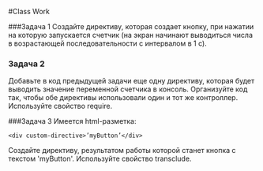#Class Work

###Задача 1
Создайте директиву, которая создает кнопку, при нажатии на которую запускается счетчик (на экран начинают выводиться числа в возрастающей последовательности с интервалом в 1 с). 

### Задача 2
Добавьте в код предыдущей задачи еще одну директиву, которая будет выводить значение переменной счетчика в консоль. Организуйте код так, чтобы обе директивы использовали один и тот же контроллер. Используйте свойство require. 

###Задача 3 
Имеется html-разметка: 
```
<div custom-directive>’myButton’</div>
``` 
Создайте директиву, результатом работы которой станет кнопка с текстом 'myButton'. Используйте свойство transclude. 
